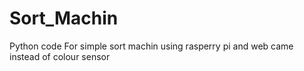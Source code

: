 # Sort_Machin
Python code For simple sort machin using rasperry pi and web came instead of colour sensor
